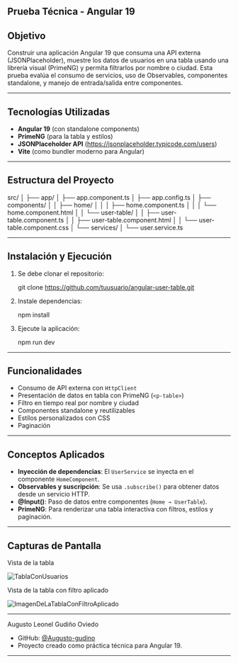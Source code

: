 
## Prueba Técnica - Angular 19

## Objetivo

Construir una aplicación Angular 19 que consuma una API externa (JSONPlaceholder), muestre los datos de usuarios en una tabla usando una librería visual (PrimeNG) y permita filtrarlos por nombre o ciudad. Esta prueba evalúa el consumo de servicios, uso de Observables, componentes standalone, y manejo de entrada/salida entre componentes.

---

## Tecnologías Utilizadas

- **Angular 19** (con standalone components)
- **PrimeNG** (para la tabla y estilos)
- **JSONPlaceholder API** (https://jsonplaceholder.typicode.com/users)
- **Vite** (como bundler moderno para Angular)

---

## Estructura del Proyecto


src/
│
├── app/
│   ├── app.component.ts
│   ├── app.config.ts
│   ├── components/
│   │   ├── home/
│   │   │   ├── home.component.ts
│   │   │   └── home.component.html
│   │   └── user-table/
│   │       ├── user-table.component.ts
│   │       ├── user-table.component.html
│   │       └── user-table.component.css
│   └── services/
│       └── user.service.ts


---

## Instalación y Ejecución

1. Se debe clonar el repositorio:

   git clone https://github.com/tuusuario/angular-user-table.git
   

2. Instale dependencias:
   
   npm install
   

3. Ejecute la aplicación:
   
   npm run dev
   

---

## Funcionalidades

- Consumo de API externa con `HttpClient`
- Presentación de datos en tabla con PrimeNG (`<p-table>`)
- Filtro en tiempo real por nombre y ciudad
- Componentes standalone y reutilizables
- Estilos personalizados con CSS
- Paginación


---

## Conceptos Aplicados

- **Inyección de dependencias**: El `UserService` se inyecta en el componente `HomeComponent`.
- **Observables y suscripción**: Se usa `.subscribe()` para obtener datos desde un servicio HTTP.
- **@Input()**: Paso de datos entre componentes (`Home → UserTable`).
- **PrimeNG**: Para renderizar una tabla interactiva con filtros, estilos y paginación.

---

## Capturas de Pantalla
Vista de la tabla


![TablaConUsuarios](https://github.com/user-attachments/assets/a97906f0-6f64-477a-9aca-c6d8e8bfd763)

Vista de la tabla con filtro aplicado

![ImagenDeLaTablaConFiltroAplicado](https://github.com/user-attachments/assets/2d3977f4-d9cd-4b28-a345-94e2e78184ef)



---

Augusto Leonel Gudiño Oviedo
- GitHub: [@Augusto-gudino](https://github.com/Augusto-gudino)
- Proyecto creado como práctica técnica para Angular 19.

---
